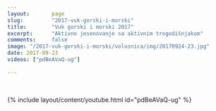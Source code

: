 ```yaml
---
layout:       page
slug:         "2017-vuk-gorski-i-morski"
title:        "Vuk gorski i morski 2017"
excerpt:      "Aktivno jesenovanje sa aktivnim trogodišnjakom"
comments:     false
image: "/2017-vuk-gorski-i-morski/volusnica/img/20170924-23.jpg"
date: 2017-09-23
videos: ["pdBeAVaQ-ug"]
  
---
```


<br>

{% include layout/content/youtube.html id="pdBeAVaQ-ug" %}